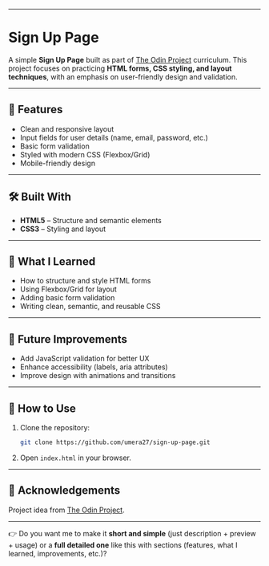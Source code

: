 

---

# Sign Up Page

A simple **Sign Up Page** built as part of [The Odin Project](https://www.theodinproject.com/) curriculum.
This project focuses on practicing **HTML forms, CSS styling, and layout techniques**, with an emphasis on user-friendly design and validation.

---

## 🚀 Features

* Clean and responsive layout
* Input fields for user details (name, email, password, etc.)
* Basic form validation
* Styled with modern CSS (Flexbox/Grid)
* Mobile-friendly design

---

## 🛠️ Built With

* **HTML5** – Structure and semantic elements
* **CSS3** – Styling and layout

---



## 🎯 What I Learned

* How to structure and style HTML forms
* Using Flexbox/Grid for layout
* Adding basic form validation
* Writing clean, semantic, and reusable CSS

---

## 🔮 Future Improvements

* Add JavaScript validation for better UX
* Enhance accessibility (labels, aria attributes)
* Improve design with animations and transitions

---

## 📂 How to Use

1. Clone the repository:

   ```bash
   git clone https://github.com/umera27/sign-up-page.git
   ```
2. Open `index.html` in your browser.

---

## 🙌 Acknowledgements

Project idea from [The Odin Project](https://www.theodinproject.com/).

---

👉 Do you want me to make it **short and simple** (just description + preview + usage) or a **full detailed one** like this with sections (features, what I learned, improvements, etc.)?

